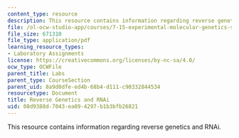 ```yaml
---
content_type: resource
description: This resource contains information regarding reverse genetics and RNAi.
file: /ol-ocw-studio-app/courses/7-15-experimental-molecular-genetics-spring-2015/08d9388d7043ea094297b1b3bfb26821_MIT7_15S15_RNAi_feeding.pdf
file_size: 671310
file_type: application/pdf
learning_resource_types:
- Laboratory Assignments
license: https://creativecommons.org/licenses/by-nc-sa/4.0/
ocw_type: OCWFile
parent_title: Labs
parent_type: CourseSection
parent_uid: 8a9d0dfe-ed4b-68b4-d111-c90332844534
resourcetype: Document
title: Reverse Genetics and RNAi
uid: 08d9388d-7043-ea09-4297-b1b3bfb26821
---
```

This resource contains information regarding reverse genetics and RNAi.